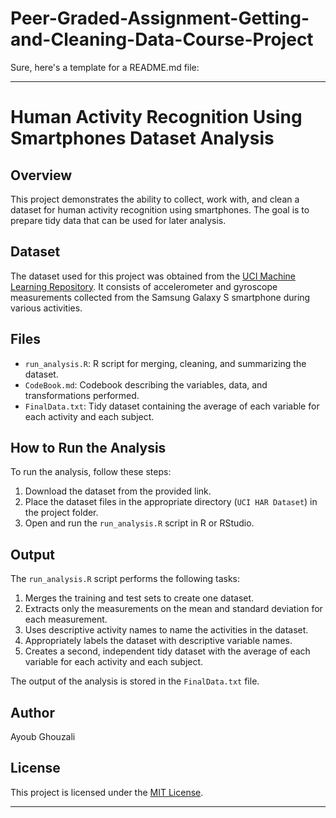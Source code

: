 # Peer-Graded-Assignment-Getting-and-Cleaning-Data-Course-Project
Sure, here's a template for a README.md file:

---

# Human Activity Recognition Using Smartphones Dataset Analysis

## Overview

This project demonstrates the ability to collect, work with, and clean a dataset for human activity recognition using smartphones. The goal is to prepare tidy data that can be used for later analysis.

## Dataset

The dataset used for this project was obtained from the [UCI Machine Learning Repository](http://archive.ics.uci.edu/ml/datasets/Human+Activity+Recognition+Using+Smartphones). It consists of accelerometer and gyroscope measurements collected from the Samsung Galaxy S smartphone during various activities.

## Files

- `run_analysis.R`: R script for merging, cleaning, and summarizing the dataset.
- `CodeBook.md`: Codebook describing the variables, data, and transformations performed.
- `FinalData.txt`: Tidy dataset containing the average of each variable for each activity and each subject.

## How to Run the Analysis

To run the analysis, follow these steps:
1. Download the dataset from the provided link.
2. Place the dataset files in the appropriate directory (`UCI HAR Dataset`) in the project folder.
3. Open and run the `run_analysis.R` script in R or RStudio.

## Output

The `run_analysis.R` script performs the following tasks:
1. Merges the training and test sets to create one dataset.
2. Extracts only the measurements on the mean and standard deviation for each measurement.
3. Uses descriptive activity names to name the activities in the dataset.
4. Appropriately labels the dataset with descriptive variable names.
5. Creates a second, independent tidy dataset with the average of each variable for each activity and each subject.

The output of the analysis is stored in the `FinalData.txt` file.

## Author

Ayoub Ghouzali

## License

This project is licensed under the [MIT License](https://opensource.org/licenses/MIT).

---

